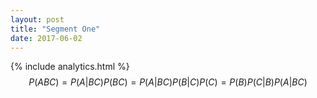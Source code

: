 ```yaml
---
layout: post
title: "Segment One"
date: 2017-06-02
---
```

{% include analytics.html %}
$$P(ABC)=P(A|BC)P(BC)=P(A|BC)P(B|C)P(C)   =  P(B)P(C|B)P(A|BC)$$
